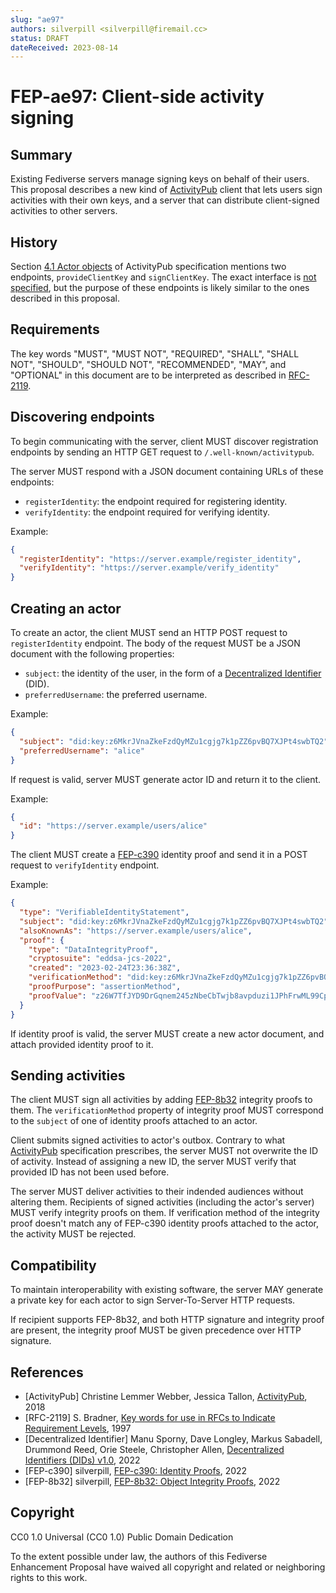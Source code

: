 ```yaml
---
slug: "ae97"
authors: silverpill <silverpill@firemail.cc>
status: DRAFT
dateReceived: 2023-08-14
---
```

# FEP-ae97: Client-side activity signing

## Summary

Existing Fediverse servers manage signing keys on behalf of their users. This proposal describes a new kind of [ActivityPub](https://www.w3.org/TR/activitypub/) client that lets users sign activities with their own keys, and a server that can distribute client-signed activities to other servers.

## History

Section [4.1 Actor objects](https://www.w3.org/TR/activitypub/#actor-objects) of ActivityPub specification mentions two endpoints, `provideClientKey` and `signClientKey`. The exact interface is [not specified](https://github.com/w3c/activitypub/issues/382), but the purpose of these endpoints is likely similar to the ones described in this proposal.

## Requirements

The key words "MUST", "MUST NOT", "REQUIRED", "SHALL", "SHALL NOT", "SHOULD", "SHOULD NOT", "RECOMMENDED", "MAY", and "OPTIONAL" in this document are to be interpreted as described in [RFC-2119](https://tools.ietf.org/html/rfc2119.html).

## Discovering endpoints

To begin communicating with the server, client MUST discover registration endpoints by sending an HTTP GET request to `/.well-known/activitypub`.

The server MUST respond with a JSON document containing URLs of these endpoints:

- `registerIdentity`: the endpoint required for registering identity.
- `verifyIdentity`: the endpoint required for verifying identity.

Example:

```json
{
  "registerIdentity": "https://server.example/register_identity",
  "verifyIdentity": "https://server.example/verify_identity"
}
```

## Creating an actor

To create an actor, the client MUST send an HTTP POST request to `registerIdentity` endpoint. The body of the request MUST be a JSON document with the following properties:

- `subject`: the identity of the user, in the form of a [Decentralized Identifier](https://www.w3.org/TR/did-core/) (DID).
- `preferredUsername`: the preferred username.

Example:

```json
{
  "subject": "did:key:z6MkrJVnaZkeFzdQyMZu1cgjg7k1pZZ6pvBQ7XJPt4swbTQ2",
  "preferredUsername": "alice"
}
```

If request is valid, server MUST generate actor ID and return it to the client.

Example:

```json
{
  "id": "https://server.example/users/alice"
}
```

The client MUST create a [FEP-c390](https://codeberg.org/fediverse/fep/src/branch/main/fep/c390/fep-c390.md) identity proof and send it in a POST request to `verifyIdentity` endpoint.

Example:

```json
{
  "type": "VerifiableIdentityStatement",
  "subject": "did:key:z6MkrJVnaZkeFzdQyMZu1cgjg7k1pZZ6pvBQ7XJPt4swbTQ2",
  "alsoKnownAs": "https://server.example/users/alice",
  "proof": {
    "type": "DataIntegrityProof",
    "cryptosuite": "eddsa-jcs-2022",
    "created": "2023-02-24T23:36:38Z",
    "verificationMethod": "did:key:z6MkrJVnaZkeFzdQyMZu1cgjg7k1pZZ6pvBQ7XJPt4swbTQ2",
    "proofPurpose": "assertionMethod",
    "proofValue": "z26W7TfJYD9DrGqnem245zNbeCbTwjb8avpduzi1JPhFrwML99CpP6gGXSKSXAcQdpGFBXF4kx7VwtXKhu7VDZJ54"
  }
}
```

If identity proof is valid, the server MUST create a new actor document, and attach provided identity proof to it.

## Sending activities

The client MUST sign all activities by adding [FEP-8b32](https://codeberg.org/fediverse/fep/src/branch/main/fep/8b32/fep-8b32.md) integrity proofs to them. The `verificationMethod` property of integrity proof MUST correspond to the `subject` of one of identity proofs attached to an actor.

Client submits signed activities to actor's outbox. Contrary to what [ActivityPub](https://www.w3.org/TR/activitypub/#client-to-server-interactions) specification prescribes, the server MUST not overwrite the ID of activity. Instead of assigning a new ID, the server MUST verify that provided ID has not been used before.

The server MUST deliver activities to their indended audiences without altering them. Recipients of signed activities (including the actor's server) MUST verify integrity proofs on them. If verification method of the integrity proof doesn't match any of FEP-c390 identity proofs attached to the actor, the activity MUST be rejected.

## Compatibility

To maintain interoperability with existing software, the server MAY generate a private key for each actor to sign Server-To-Server HTTP requests.

If recipient supports FEP-8b32, and both HTTP signature and integrity proof are present, the integrity proof MUST be given precedence over HTTP signature.

## References

- [ActivityPub] Christine Lemmer Webber, Jessica Tallon, [ActivityPub](https://www.w3.org/TR/activitypub/), 2018
- [RFC-2119] S. Bradner, [Key words for use in RFCs to Indicate Requirement Levels](https://tools.ietf.org/html/rfc2119.html), 1997
- [Decentralized Identifier] Manu Sporny, Dave Longley, Markus Sabadell, Drummond Reed, Orie Steele, Christopher Allen, [Decentralized Identifiers (DIDs) v1.0](https://www.w3.org/TR/did-core/), 2022
- [FEP-c390] silverpill, [FEP-c390: Identity Proofs](https://codeberg.org/fediverse/fep/src/branch/main/fep/c390/fep-c390.md), 2022
- [FEP-8b32] silverpill, [FEP-8b32: Object Integrity Proofs](https://codeberg.org/fediverse/fep/src/branch/main/fep/8b32/fep-8b32.md), 2022

## Copyright

CC0 1.0 Universal (CC0 1.0) Public Domain Dedication

To the extent possible under law, the authors of this Fediverse Enhancement Proposal have waived all copyright and related or neighboring rights to this work.
